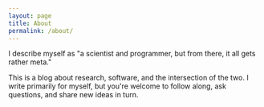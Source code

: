 ```yaml
---
layout: page
title: About
permalink: /about/
---
```


I describe myself as "a scientist and programmer, but from there, it all gets rather meta."

This is a blog about research, software, and the intersection of the two. I write primarily for myself, but you're welcome to follow along, ask questions, and share new ideas in turn.

